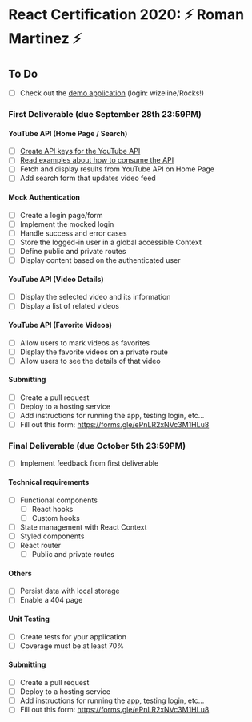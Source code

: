 # React Certification 2020: ⚡️ Roman Martinez ⚡️

## To Do

- [ ] Check out the [demo application](https://react-certification-2020.netlify.app/) (login: wizeline/Rocks!)

### First Deliverable (due September 28th 23:59PM)

#### YouTube API (Home Page / Search)

- [ ] [Create API keys for the YouTube API](https://developers.google.com/youtube/v3/getting-started)
- [ ] [Read examples about how to consume the API](https://github.com/google/google-api-javascript-client/blob/master/docs/start.md)
- [ ] Fetch and display results from YouTube API on Home Page
- [ ] Add search form that updates video feed

#### Mock Authentication

- [ ] Create a login page/form
- [ ] Implement the mocked login
- [ ] Handle success and error cases
- [ ] Store the logged-in user in a global accessible Context
- [ ] Define public and private routes
- [ ] Display content based on the authenticated user

#### YouTube API (Video Details)

- [ ] Display the selected video and its information
- [ ] Display a list of related videos

#### YouTube API (Favorite Videos)

- [ ] Allow users to mark videos as favorites
- [ ] Display the favorite videos on a private route
- [ ] Allow users to see the details of that video

#### Submitting

- [ ] Create a pull request
- [ ] Deploy to a hosting service
- [ ] Add instructions for running the app, testing login, etc…
- [ ] Fill out this form: https://forms.gle/ePnLR2xNVc3M1HLu8

### Final Deliverable (due October 5th 23:59PM)

- [ ] Implement feedback from first deliverable

#### Technical requirements

- [ ] Functional components
  - [ ] React hooks
  - [ ] Custom hooks
- [ ] State management with React Context
- [ ] Styled components
- [ ] React router
  - [ ] Public and private routes

#### Others

- [ ] Persist data with local storage
- [ ] Enable a 404 page

#### Unit Testing

- [ ] Create tests for your application
- [ ] Coverage must be at least 70%

#### Submitting

- [ ] Create a pull request
- [ ] Deploy to a hosting service
- [ ] Add instructions for running the app, testing login, etc…
- [ ] Fill out this form: https://forms.gle/ePnLR2xNVc3M1HLu8
